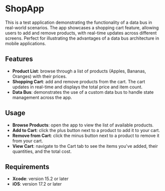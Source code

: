 # ShopApp

This is a test application demonstrating the functionality of a data bus in real-world scenarios. The app showcases a shopping cart feature, allowing users to add and remove products, with real-time updates across different screens. Perfect for illustrating the advantages of a data bus architecture in mobile applications.

## Features

- **Product List**: browse through a list of products (Apples, Bananas, Oranges) with their prices.
- **Shopping Cart**: add and remove products from the cart. The cart updates in real-time and displays the total price and item count.
- **Data Bus**: demonstrates the use of a custom data bus to handle state management across the app.

## Usage

- **Browse Products**: open the app to view the list of available products.
- **Add to Cart**: click the plus button next to a product to add it to your cart.
- **Remove from Cart**: click the minus button next to a product to remove it from your cart.
- **View Cart**: navigate to the Cart tab to see the items you've added, their quantities, and the total cost.

## Requirements

- **Xcode**: version 15.2 or later
- **iOS**: version 17.2 or later
